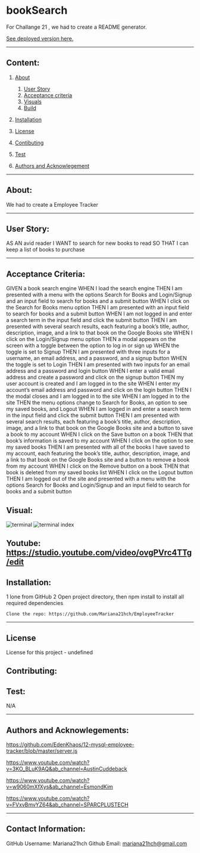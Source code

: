 # bookSearch

  For Challange 21 , we had to create a README generator.


  [See deployed version here.]({$dat,url})

  ---

  ## Content:
  
1. [About](#about)

    1. [User Story](#user%story)
    2. [Acceptance criteria](#acceptance%20criteria)
    3. [Visuals](#visuals)
    4. [Build](#build)
2. [Installation](#installtion)   
3. [License](#license) 
4. [Contibuting](#contribution)
5. [Test](#test)
6. [Authors and Acknowlegement](#authors%20and%20acknowlegemnt)

---

## About:

  We had to create a Employee Tracker

---

## User Story:

AS AN avid reader
I WANT to search for new books to read
SO THAT I can keep a list of books to purchase

---

## Acceptance Criteria:

GIVEN a book search engine
WHEN I load the search engine
THEN I am presented with a menu with the options Search for Books and Login/Signup and an input field to search for books and a submit button
WHEN I click on the Search for Books menu option
THEN I am presented with an input field to search for books and a submit button
WHEN I am not logged in and enter a search term in the input field and click the submit button
THEN I am presented with several search results, each featuring a book’s title, author, description, image, and a link to that book on the Google Books site
WHEN I click on the Login/Signup menu option
THEN a modal appears on the screen with a toggle between the option to log in or sign up
WHEN the toggle is set to Signup
THEN I am presented with three inputs for a username, an email address, and a password, and a signup button
WHEN the toggle is set to Login
THEN I am presented with two inputs for an email address and a password and login button
WHEN I enter a valid email address and create a password and click on the signup button
THEN my user account is created and I am logged in to the site
WHEN I enter my account’s email address and password and click on the login button
THEN I the modal closes and I am logged in to the site
WHEN I am logged in to the site
THEN the menu options change to Search for Books, an option to see my saved books, and Logout
WHEN I am logged in and enter a search term in the input field and click the submit button
THEN I am presented with several search results, each featuring a book’s title, author, description, image, and a link to that book on the Google Books site and a button to save a book to my account
WHEN I click on the Save button on a book
THEN that book’s information is saved to my account
WHEN I click on the option to see my saved books
THEN I am presented with all of the books I have saved to my account, each featuring the book’s title, author, description, image, and a link to that book on the Google Books site and a button to remove a book from my account
WHEN I click on the Remove button on a book
THEN that book is deleted from my saved books list
WHEN I click on the Logout button
THEN I am logged out of the site and presented with a menu with the options Search for Books and Login/Signup and an input field to search for books and a submit button  


## Visual:

![terminal](./assets/add%20emploee.PNG)
![terminal index](./assets/index%20snip.PNG)

Youtube: https://studio.youtube.com/video/ovgPVrc4TTg/edit
---

## Installation:
1 lone from GitHub
2 Open project directory, then npm install to install all required dependencies


    Clone the repo: https://github.com/Mariana21hch/EmployeeTracker


---

## License

  License for this project - undefined

## Contributing: 


## Test:

  N/A

---

## Authors and Acknowlegements:

https://github.com/EdenKhaos/12-mysql-employee-tracker/blob/master/server.js

https://www.youtube.com/watch?v=3KO_BLuK9AQ&ab_channel=AustinCuddeback

https://www.youtube.com/watch?v=w9060mXfXys&ab_channel=EsmondKim

https://www.youtube.com/watch?v=FVxvBmvYZ64&ab_channel=SPARCPLUSTECH

---

## Contact Information:

  GitHub Username: Mariana21hch
  Github Email: mariana21hch@gmail.com